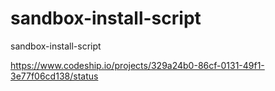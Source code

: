sandbox-install-script
======================

sandbox-install-script

https://www.codeship.io/projects/329a24b0-86cf-0131-49f1-3e77f06cd138/status
